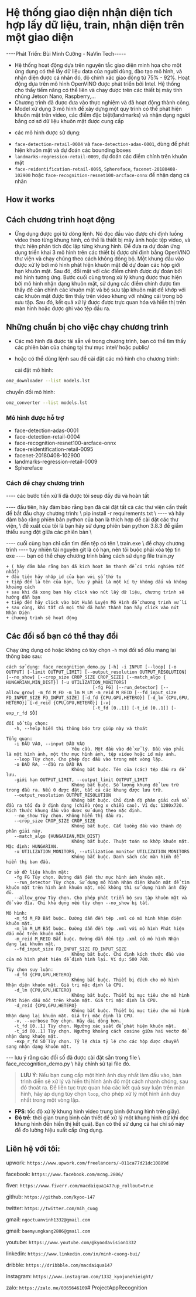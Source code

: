 # Hệ thống giao diện nhận diện tích hợp lấy dữ liệu, train, nhận diện trên một giao diện
----Phát Triển: Bùi Minh Cường - NaVin Tech-----

- Hệ thống hoạt động dựa trên nguyên tắc giao diện minh họa cho một ứng dụng
có thể lấy dữ liệu data của người dùng, đào tạo mô hình, và nhận diện được 
cá nhân đó, độ chính xác giao động từ 75% - 92%. Hoạt động dựa trên mô hình 
OpenVINO được phát triển bởi Intel. Hệ thống cho thấy tiềm năng có thể liên 
và chạy được trên các thiết bị máy tính nhúng Jetson Nano, Raspberry,...
- Chương trình đã được đưa vào thực nghiệm và đã hoạt động thành công.
- Model xử dụng 3 mô hình để xây dựng một quy trình có thể phát hiện khuôn 
mặt trên video, các điểm đặc biệt(landmarks) và nhận dạng người bằng cơ sở 
dữ liệu khuôn mặt được cung cấp

+ các mô hình được sử dụng: 
* `face-detection-retail-0004` và `face-detection-adas-0001`, dùng để phát 
hiện khuôn mặt và dự đoán các bounding boxes
* `landmarks-regression-retail-0009`, dự đoán các điểm chính trên khuôn mặt
* `face-reidentification-retail-0095`, `Sphereface`, `facenet-20180408-102900` hoặc `face-recognition-resnet100-arcface-onnx` để nhận dạng cá nhân

## How it works
## Cách chương trình hoạt động

- Ứng dụng được gọi từ dòng lệnh. Nó đọc đầu vào được chỉ định
luồng video theo từng khung hình, có thể là thiết bị máy ảnh hoặc tệp video,
và thực hiện phân tích độc lập từng khung hình. Để đưa ra dự đoán
ứng dụng triển khai 3 mô hình trên các thiết bị được chỉ định bằng OpenVINO
thư viện và chạy chúng theo cách không đồng bộ. Một khung đầu vào được xử lý bởi
mô hình phát hiện khuôn mặt để dự đoán các hộp giới hạn khuôn mặt. Sau đó, đối mặt với các điểm chính
được dự đoán bởi mô hình tương ứng. Bước cuối cùng trong xử lý khung
được thực hiện bởi mô hình nhận dạng khuôn mặt, sử dụng các điểm chính được tìm thấy
để căn chỉnh các khuôn mặt và bộ sưu tập khuôn mặt để khớp với các khuôn mặt được tìm thấy trên video
khung với những cái trong bộ sưu tập. Sau đó, kết quả xử lý được
được trực quan hóa và hiển thị trên màn hình hoặc được ghi vào tệp đầu ra.


## Những chuẩn bị cho việc chạy chương trình

- Các mô hình đã được tải sẵn về trong chương trình, bạn có thể tìm thấy các phiên bản của chúng tại
thư mục intel/ hoặc public/
- hoặc có thể dùng lệnh sau để cài đặt các mô hình cho chương trinh:

  cài đặt mô hình:

```sh
omz_downloader --list models.lst
```

  chuyển đổi mô hình:

```sh
omz_converter --list models.lst
```

### Mô hình được hỗ trợ

* face-detection-adas-0001
* face-detection-retail-0004
* face-recognition-resnet100-arcface-onnx
* face-reidentification-retail-0095
* facenet-20180408-102900
* landmarks-regression-retail-0009
* Sphereface

### Cách để chạy chương trình

---- các bước tiền xử lí đã được tôi seup đầy đủ và hoàn tất

---- đầu tiên, hãy đảm bảo rằng bạn đã cài đặt tất cả các thư viện cần thiết
để bắt đầu chạy chương trình:
          \\ pip install -r requirements.txt \\
---- và hãy đảm bảo rằng phiên bản python của bạn là thích hợp để cài đặt các thư 
viện, \\ đề xuất của tôi là bạn hãy sử dụng phiên bản python 3.8.3 để giẩm thiểu 
xung đột giữa các phiên bản \\

---- cuối cùng bạn chỉ cần tìm đến tệp có tên \\ train.exe \\ để chạy chương trình
---- tuy nhiên tài nguyên git là có hạn, nên tôi buộc phải xóa tệp tin exe
---- bạn có thể chạy chương trình bằng cách sử dụng file train.py

    + ( hãy đảm bảo rằng bạn đã kích hoạt âm thanh để có trải nghiệm tốt nhất)
    + đầu tiên hãy nhâp id của bạn với số thứ tụ
    + tiếp đến là tên của bạn, lưu ý phải là một kí tự không dấu và không khoảng cách
    + sau khi đã xong bạn hãy click vào nút lấy dữ liệu, chương trình sẽ hướng dẫn bạn
    + tiếp đến hãy click vào bút Huấn Luyện Mô Hình để chương trinh xử lí
    + sau cùng, khi tất cả mọi thứ đã hoàn thành bạn hãy click vào nút Nhận Diện
    + chương trình sẽ hoạt động

## Các đối số bạn có thể thay đổi 

Chạy ứng dụng có hoặc không có tùy chọn `-h`
mọi đối số đều mang lại thông báo sau:

```
cách sử dụng: face_recognition_demo.py [-h] -i INPUT [--loop] [-o OUTPUT] [-limit OUTPUT_LIMIT] [--output_resolution OUTPUT_RESOLUTION] [--no_show] [--crop_size CROP_SIZE CROP_SIZE] [--match_algo { HUNGARIAN,MIN_DIST}] [-u UTILIZATION_MONITORS]
                                 [-fg FG] [--run_detector] [--allow_grow] -m_fd M_FD -m_lm M_LM -m_reid M_REID [--fd_input_size FD_INPUT_SIZE FD_INPUT_SIZE] [-d_fd {CPU,GPU,HETERO}] [-d_lm {CPU,GPU, HETERO}] [-d_reid {CPU,GPU,HETERO}] [-v]
                                 [-t_fd [0..1]] [-t_id [0..1]] [-exp_r_fd SỐ]

đối số tùy chọn:
   -h, --help hiển thị thông báo trợ giúp này và thoát

Tổng quan:
   -i ĐẦU VÀO, --input ĐẦU VÀO
                         Yêu cầu. Một đầu vào để xử lý. Đầu vào phải là một hình ảnh, một thư mục hình ảnh, tệp video hoặc id máy ảnh.
   --loop Tùy chọn. Cho phép đọc đầu vào trong một vòng lặp.
   -o ĐẦU RA, --đầu ra ĐẦU RA
                         Không bắt buộc. Tên của (các) tệp đầu ra để lưu.
   -giới hạn OUTPUT_LIMIT, --output_limit OUTPUT_LIMIT
                         Không bắt buộc. Số lượng khung để lưu trữ trong đầu ra. Nếu 0 được đặt, tất cả các khung được lưu trữ.
   --output_resolution OUTPUT_RESOLUTION
                         Không bắt buộc. Chỉ định độ phân giải cửa sổ đầu ra tối đa ở định dạng (chiều rộng x chiều cao). Ví dụ: 1280x720. Kích thước khung đầu vào được sử dụng theo mặc định.
   --no_show Tùy chọn. Không hiển thị đầu ra.
   --crop_size CROP_SIZE CROP_SIZE
                         Không bắt buộc. Cắt luồng đầu vào thành độ phân giải này.
   --match_algo {HUNGARIAN,MIN_DIST}
                         Không bắt buộc. Thuật toán so khớp khuôn mặt. Mặc định: HUNGARIAN.
   -u UTILIZATION_MONITORS, --utilization_monitor UTILIZATION_MONITORS
                         Không bắt buộc. Danh sách các màn hình để hiển thị ban đầu.

Cơ sở dữ liệu khuôn mặt:
   -fg FG Tùy chọn. Đường dẫn đến thư mục hình ảnh khuôn mặt.
   --run_detector Tùy chọn. Sử dụng mô hình Nhận diện khuôn mặt để tìm khuôn mặt trên hình ảnh khuôn mặt, nếu không thì sử dụng hình ảnh đầy đủ.
   --allow_grow Tùy chọn. Cho phép phát triển bộ sưu tập khuôn mặt và đổ vào đĩa. Chỉ khả dụng nếu tùy chọn --no_show bị tắt.

Mô hình:
   -m_fd M_FD Bắt buộc. Đường dẫn đến tệp .xml có mô hình Nhận diện khuôn mặt.
   -m_lm M_LM Bắt buộc. Đường dẫn đến tệp .xml với mô hình Phát hiện dấu mốc trên khuôn mặt.
   -m_reid M_REID Bắt buộc. Đường dẫn đến tệp .xml có mô hình Nhận dạng lại khuôn mặt.
   --fd_input_size FD_INPUT_SIZE FD_INPUT_SIZE
                         Không bắt buộc. Chỉ định kích thước đầu vào của mô hình phát hiện để định hình lại. Ví dụ: 500 700.

Tùy chọn suy luận:
   -d_fd {CPU,GPU,HETERO}
                         Không bắt buộc. Thiết bị đích cho mô hình Nhận diện khuôn mặt. Giá trị mặc định là CPU.
   -d_lm {CPU,GPU,HETERO}
                         Không bắt buộc. Thiết bị mục tiêu cho mô hình Phát hiện dấu mốc trên khuôn mặt. Giá trị mặc định là CPU.
   -d_reid {CPU,GPU,HETERO}
                         Không bắt buộc. Thiết bị mục tiêu cho mô hình Nhận dạng lại khuôn mặt. Giá trị mặc định là CPU.
   -v, --verbose Tùy chọn. Hãy dài dòng hơn.
   -t_fd [0..1] Tùy chọn. Ngưỡng xác suất để phát hiện khuôn mặt.
   -t_id [0..1] Tùy chọn. Ngưỡng khoảng cách cosine giữa hai vectơ để nhận dạng khuôn mặt.
   -exp_r_fd SỐ Tùy chọn. Tỷ lệ chia tỷ lệ cho các hộp được chuyển sang nhận dạng khuôn mặt.
```

--- lưu ý rằng các đối số đã được cài đặt sẵn trong file \\ face_recognition_demo.py \\
      hãy chỉnh sử tại file đó.



>**LƯU Ý**: Nếu bạn cung cấp một hình ảnh duy nhất làm đầu vào, bản trình diễn sẽ xử lý và hiển thị hình ảnh đó một cách nhanh chóng, sau đó thoát ra. Để liên tục trực quan hóa các kết quả suy luận trên màn hình, hãy áp dụng tùy chọn `loop`, cho phép xử lý một hình ảnh duy nhất trong một vòng lặp.

* **FPS**: tốc độ xử lý khung hình video trung bình (khung hình trên giây).
* **Độ trễ**: thời gian trung bình cần thiết để xử lý một khung hình (từ khi đọc khung hình đến hiển thị kết quả).
Bạn có thể sử dụng cả hai chỉ số này để đo lường hiệu suất cấp ứng dụng.

##  Liên hệ với tôi:
upwork: ``` https://www.upwork.com/freelancers/~011ca77d21dc10889d  ```

facebook: ``` https://www.facebook.com/mcng.2806/ ```

fiver: ``` https://www.fiverr.com/macdaiqua147?up_rollout=true ```

github: ``` https://github.com/kyoo-147 ```

twitter: ``` https://twitter.com/mih_cuog ```

gmail: ``` ngoctuanvinh1332@gmail.com ```

gmail: ``` baemyungkang2806@gmail.com ```

youtube: ``` https://www.youtube.com/@kyoodavision1332 ```

linkedin: ``` https://www.linkedin.com/in/minh-cuong-bui/ ```

dribble: ``` https://dribbble.com/macdaiqua147 ```

instagram: ``` https://www.instagram.com/1332_kyojunehieight/ ```

zalo: ``` https://zalo.me/0365646109 ```# ProjectAppRecognition
